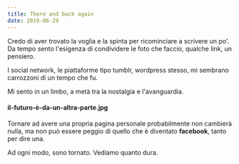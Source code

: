 ```yaml
---
title: There and back again 
date: 2019-06-29
---
```


Credo di aver trovato la voglia e la spinta per ricominciare a scrivere un po'. 
Da tempo sento l'esigenza di condividere le foto che faccio, qualche link, un pensiero.

I social network, le piattaforme tipo tumblr, wordpress stesso, mi sembrano carrozzoni di un tempo che fu.

Mi sento in un limbo, a metà tra la nostalgia e l'avanguardia. 

#### il-futuro-è-da-un-altra-parte.jpg

Tornare ad avere una propria pagina personale probabilmente non cambierà nulla, ma non può essere peggio di quello che è diventato __facebook__, tanto per dire una.

Ad ogni modo, sono tornato. Vediamo quanto dura.